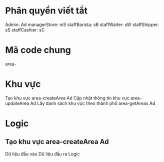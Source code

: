 # Phân quyền viết tắt
Admin: Ad
managerStore: mS
staffBarista: sB
staffWaiter: sW
staffShipper: sS
staffCashier: sC

# Mã code chung
area-

# Khu vực
Tạo khu vực area-createArea Ad
Cập nhật thông tin khu vực area-updateArea Ad
Lấy danh sách khu vực theo thành phố area-getAreas Ad

# Logic
## Tạo khu vực area-createArea Ad
Dữ liệu đầu vào
Dữ liệu đầu ra
Logic
    